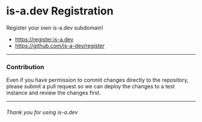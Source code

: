 # is-a.dev Registration
Register your own is-a.dev subdomain!

- https://register.is-a.dev
- https://github.com/is-a-dev/register

---

### Contribution
Even if you have permission to commit changes directly to the repository, please submit a pull request so we can deploy the changes to a test instance and review the changes first.

---

###### Thank you for using is-a.dev
